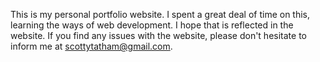 This is my personal portfolio website. I spent a great deal of time on this, learning the ways of web development. I hope that is reflected in the website.
If you find any issues with the website, please don't hesitate to inform me at scottytatham@gmail.com.
